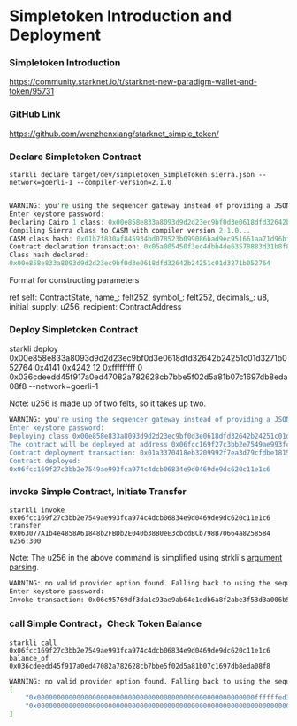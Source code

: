 # Simpletoken Introduction and Deployment

### Simpletoken Introduction

https://community.starknet.io/t/starknet-new-paradigm-wallet-and-token/95731

### GitHub Link

https://github.com/wenzhenxiang/starknet_simple_token/

### Declare Simpletoken Contract

`starkli declare target/dev/simpletoken_SimpleToken.sierra.json --network=goerli-1 --compiler-version=2.1.0`

```rust

WARNING: you're using the sequencer gateway instead of providing a JSON-RPC endpoint. This is strongly discouraged. See <https://book.starkli.rs/providers> for more details.
Enter keystore password:
Declaring Cairo 1 class: 0x00e858e833a8093d9d2d23ec9bf0d3e0618dfd32642b24251c01d3271b052764
Compiling Sierra class to CASM with compiler version 2.1.0...
CASM class hash: 0x01b7f830af845934bd078523b099086bad9ec951661aa71d96bf584b38987c08
Contract declaration transaction: 0x05a005450f3ec4dbb4de63578883d31b8f8071262f34973bf187ca13608003b1
Class hash declared:
0x00e858e833a8093d9d2d23ec9bf0d3e0618dfd32642b24251c01d3271b052764

```

Format for constructing parameters

ref self: ContractState,
name_: felt252,
symbol_: felt252,
decimals_: u8,
initial_supply: u256,
recipient: ContractAddress

### Deploy Simpletoken Contract

starkli deploy 0x00e858e833a8093d9d2d23ec9bf0d3e0618dfd32642b24251c01d3271b052764 0x4141 0x4242 12 0xfffffffff 0 0x036cdeedd45f917a0ed47082a782628cb7bbe5f02d5a81b07c1697db8eda08f8 --network=goerli-1

Note: u256 is made up of two felts, so it takes up two.

```bash
WARNING: you're using the sequencer gateway instead of providing a JSON-RPC endpoint. This is strongly discouraged. See <https://book.starkli.rs/providers> for more details.
Enter keystore password:
Deploying class 0x00e858e833a8093d9d2d23ec9bf0d3e0618dfd32642b24251c01d3271b052764 with salt 0x076d41bf0f15c7575155f166a0e9255f231c4228327d70a5873cd7c97d2bac63...
The contract will be deployed at address 0x06fcc169f27c3bb2e7549ae993fca974c4dcb06834e9d0469de9dc620c11e1c6
Contract deployment transaction: 0x01a3370418eb3209992f7ea3d79cfdbe18153c11ce7357617ae2876623e691ee
Contract deployed:
0x06fcc169f27c3bb2e7549ae993fca974c4dcb06834e9d0469de9dc620c11e1c6

```

### invoke Simple Contract, Initiate Transfer

`starkli invoke 0x06fcc169f27c3bb2e7549ae993fca974c4dcb06834e9d0469de9dc620c11e1c6 transfer 0x063077A1b4e4858A61848b2FBDb2E040b38B0eE3cbcdBCb798B70664a8258584 u256:300`

Note: The u256 in the above command is simplified using strkli's [argument parsing](https://book.starkli.rs/argument-resolution.html).

```bash
WARNING: no valid provider option found. Falling back to using the sequencer gateway for the goerli-1 network. Doing this is discouraged. See <https://book.starkli.rs/providers> for more details.
Enter keystore password:
Invoke transaction: 0x06c95769df3da1c93ae9ab64e1edb6a8f2abe3f53d3a006b55f189c73b1502c9

```

### call Simple Contract，Check Token Balance

`starkli call 0x06fcc169f27c3bb2e7549ae993fca974c4dcb06834e9d0469de9dc620c11e1c6 balance_of 0x036cdeedd45f917a0ed47082a782628cb7bbe5f02d5a81b07c1697db8eda08f8`

```bash
WARNING: no valid provider option found. Falling back to using the sequencer gateway for the goerli-1 network. Doing this is discouraged. See <https://book.starkli.rs/providers> for more details.
[
    "0x0000000000000000000000000000000000000000000000000000000ffffffed3",
    "0x0000000000000000000000000000000000000000000000000000000000000000"
]

```
